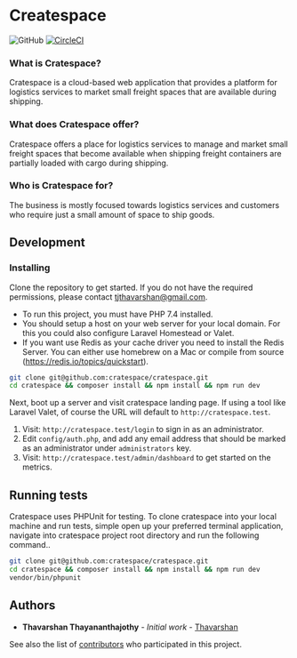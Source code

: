 # Createspace

![GitHub](https://github.com/cratespace/cratespace/workflows/GitHub/badge.svg)
[![CircleCI](https://circleci.com/gh/cratespace/cratespace.svg?style=shield&circle-token=12afa979588901907a76c6f2a883cab949cc7f28)](https://github.com/cratespace/cratespace/)

### What is Cratespace?

Cratespace is a cloud-based web application that provides a platform for logistics services to market small freight spaces that are available during shipping.

### What does Cratespace offer?

Cratespace offers a place for logistics services to manage and market small freight spaces that become available when shipping freight containers are partially loaded with cargo during shipping.

### Who is Cratespace for?

The business is mostly focused towards logistics services and customers who require just a small amount of space to ship goods.

## Development

### Installing

Clone the repository to get started. If you do not have the required permissions, please contact <tjthavarshan@gmail.com>.

* To run this project, you must have PHP 7.4 installed.
* You should setup a host on your web server for your local domain. For this you could also configure Laravel Homestead or Valet. 
* If you want use Redis as your cache driver you need to install the Redis Server. You can either use homebrew on a Mac or compile from source (https://redis.io/topics/quickstart).

```bash
git clone git@github.com:cratespace/cratespace.git
cd cratespace && composer install && npm install && npm run dev
```

Next, boot up a server and visit cratespace landing page. If using a tool like Laravel Valet, of course the URL will default to `http://cratespace.test`. 

1. Visit: `http://cratespace.test/login` to sign in as an administrator.
2. Edit `config/auth.php`, and add any email address that should be marked as an administrator under `administrators` key.
3. Visit: `http://cratespace.test/admin/dashboard` to get started on the metrics.

## Running tests

Cratespace uses PHPUnit for testing. To clone cratespace into your local machine and run tests, simple open up your preferred terminal application, navigate into cratespace project root directory and run the following command..

```bash
git clone git@github.com:cratespace/cratespace.git
cd cratespace && composer install && npm install && npm run dev
vendor/bin/phpunit
```

## Authors

* **Thavarshan Thayananthajothy** - *Initial work* - [Thavarshan](https://github.com/Thavarshan)

See also the list of [contributors](https://github.com/Thavarshan/cratespace/contributors) who participated in this project.
